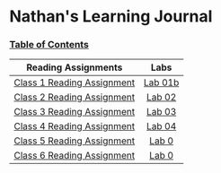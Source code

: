 # Nathan's Learning Journal
### <ins>**Table of Contents**</ins>

| **Reading Assignments**        | **Labs**           |
|:-------------:|:-------------:|
|[Class 1 Reading Assignment](/Reading-01.md)|[Lab 01b](/dayOneLab.md)|
|[Class 2 Reading Assignment](/Reading-02.md)|[Lab 02](/images/Lab02_Cr102d8.JPG)|
|[Class 3 Reading Assignment](/Reading-03.md)|[Lab 03](/README.md)|
|[Class 4 Reading Assignment](/Reading-04.md)|[Lab 04](https://nkkinkade.github.io/partner-assignment/)|
|[Class 5 Reading Assignment](/Reading-05.md)|[Lab 0](/dayOneLab.md)|
|[Class 6 Reading Assignment](/Reading-06.md)|[Lab 0](/dayOneLab.md)|

